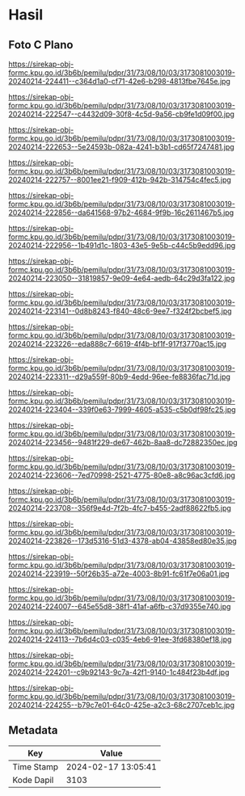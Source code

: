 # Hasil

## Foto C Plano

https://sirekap-obj-formc.kpu.go.id/3b6b/pemilu/pdpr/31/73/08/10/03/3173081003019-20240214-224411--c364d1a0-cf71-42e6-b298-4813fbe7645e.jpg

https://sirekap-obj-formc.kpu.go.id/3b6b/pemilu/pdpr/31/73/08/10/03/3173081003019-20240214-222547--c4432d09-30f8-4c5d-9a56-cb9fe1d09f00.jpg

https://sirekap-obj-formc.kpu.go.id/3b6b/pemilu/pdpr/31/73/08/10/03/3173081003019-20240214-222653--5e24593b-082a-4241-b3b1-cd65f7247481.jpg

https://sirekap-obj-formc.kpu.go.id/3b6b/pemilu/pdpr/31/73/08/10/03/3173081003019-20240214-222757--8001ee21-f909-412b-942b-314754c4fec5.jpg

https://sirekap-obj-formc.kpu.go.id/3b6b/pemilu/pdpr/31/73/08/10/03/3173081003019-20240214-222856--da641568-97b2-4684-9f9b-16c2611467b5.jpg

https://sirekap-obj-formc.kpu.go.id/3b6b/pemilu/pdpr/31/73/08/10/03/3173081003019-20240214-222956--1b491d1c-1803-43e5-9e5b-c44c5b9edd96.jpg

https://sirekap-obj-formc.kpu.go.id/3b6b/pemilu/pdpr/31/73/08/10/03/3173081003019-20240214-223050--31819857-9e09-4e64-aedb-64c29d3fa122.jpg

https://sirekap-obj-formc.kpu.go.id/3b6b/pemilu/pdpr/31/73/08/10/03/3173081003019-20240214-223141--0d8b8243-f840-48c6-9ee7-f324f2bcbef5.jpg

https://sirekap-obj-formc.kpu.go.id/3b6b/pemilu/pdpr/31/73/08/10/03/3173081003019-20240214-223226--eda888c7-6619-4f4b-bf1f-917f3770ac15.jpg

https://sirekap-obj-formc.kpu.go.id/3b6b/pemilu/pdpr/31/73/08/10/03/3173081003019-20240214-223311--d29a559f-80b9-4edd-96ee-fe8836fac71d.jpg

https://sirekap-obj-formc.kpu.go.id/3b6b/pemilu/pdpr/31/73/08/10/03/3173081003019-20240214-223404--339f0e63-7999-4605-a535-c5b0df98fc25.jpg

https://sirekap-obj-formc.kpu.go.id/3b6b/pemilu/pdpr/31/73/08/10/03/3173081003019-20240214-223456--9481f229-de67-462b-8aa8-dc72882350ec.jpg

https://sirekap-obj-formc.kpu.go.id/3b6b/pemilu/pdpr/31/73/08/10/03/3173081003019-20240214-223606--7ed70998-2521-4775-80e8-a8c96ac3cfd6.jpg

https://sirekap-obj-formc.kpu.go.id/3b6b/pemilu/pdpr/31/73/08/10/03/3173081003019-20240214-223708--356f9e4d-7f2b-4fc7-b455-2adf88622fb5.jpg

https://sirekap-obj-formc.kpu.go.id/3b6b/pemilu/pdpr/31/73/08/10/03/3173081003019-20240214-223826--173d5316-51d3-4378-ab04-43858ed80e35.jpg

https://sirekap-obj-formc.kpu.go.id/3b6b/pemilu/pdpr/31/73/08/10/03/3173081003019-20240214-223919--50f26b35-a72e-4003-8b91-fc61f7e06a01.jpg

https://sirekap-obj-formc.kpu.go.id/3b6b/pemilu/pdpr/31/73/08/10/03/3173081003019-20240214-224007--645e55d8-38f1-41af-a6fb-c37d9355e740.jpg

https://sirekap-obj-formc.kpu.go.id/3b6b/pemilu/pdpr/31/73/08/10/03/3173081003019-20240214-224113--7b6d4c03-c035-4eb6-91ee-3fd68380ef18.jpg

https://sirekap-obj-formc.kpu.go.id/3b6b/pemilu/pdpr/31/73/08/10/03/3173081003019-20240214-224201--c9b92143-9c7a-42f1-9140-1c484f23b4df.jpg

https://sirekap-obj-formc.kpu.go.id/3b6b/pemilu/pdpr/31/73/08/10/03/3173081003019-20240214-224255--b79c7e01-64c0-425e-a2c3-68c2707ceb1c.jpg


## Metadata

| Key        | Value               |
| ---------- | ------------------- |
| Time Stamp | 2024-02-17 13:05:41 |
| Kode Dapil | 3103                |



